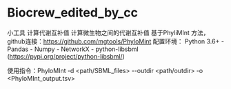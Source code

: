 # Biocrew_edited_by_cc
小工具 计算代谢互补值
计算微生物之间的代谢互补值 基于PhyliMInt 方法，github连接：https://github.com/mgtools/PhyloMint
配置环境：
Python 3.6+
    - Pandas
    - Numpy
    - NetworkX
    - python-libsbml (https://pypi.org/project/python-libsbml/)

使用指令：PhyloMInt -d <path/SBML_files> --outdir <path/outdir> -o <PhyloMInt_output.tsv>

